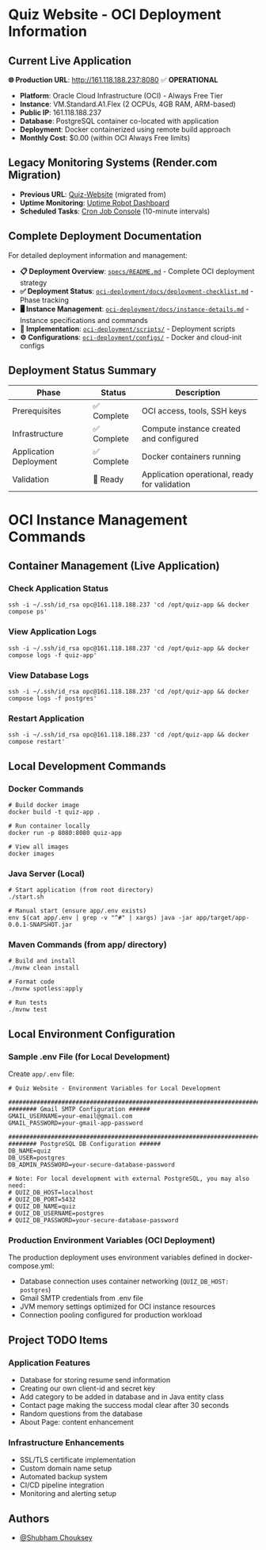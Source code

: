 
# Quiz Website - OCI Deployment Information

## Current Live Application

**🌐 Production URL**: http://161.118.188.237:8080 ✅ **OPERATIONAL**

- **Platform**: Oracle Cloud Infrastructure (OCI) - Always Free Tier
- **Instance**: VM.Standard.A1.Flex (2 OCPUs, 4GB RAM, ARM-based)
- **Public IP**: 161.118.188.237
- **Database**: PostgreSQL container co-located with application
- **Deployment**: Docker containerized using remote build approach
- **Monthly Cost**: $0.00 (within OCI Always Free limits)

## Legacy Monitoring Systems (Render.com Migration)

- **Previous URL**: [Quiz-Website](https://quiz-website-g8d7.onrender.com/) (migrated from)
- **Uptime Monitoring**: [Uptime Robot Dashboard](https://uptimerobot.com/dashboard)
- **Scheduled Tasks**: [Cron Job Console](https://console.cron-job.org/jobs) (10-minute intervals)

## Complete Deployment Documentation

For detailed deployment information and management:

- **📋 Deployment Overview**: [`specs/README.md`](../specs/README.md) - Complete OCI deployment strategy
- **✅ Deployment Status**: [`oci-deployment/docs/deployment-checklist.md`](../oci-deployment/docs/deployment-checklist.md) - Phase tracking
- **🖥️ Instance Management**: [`oci-deployment/docs/instance-details.md`](../oci-deployment/docs/instance-details.md) - Instance specifications and commands
- **🔧 Implementation**: [`oci-deployment/scripts/`](../oci-deployment/scripts/) - Deployment scripts
- **⚙️ Configurations**: [`oci-deployment/configs/`](../oci-deployment/configs/) - Docker and cloud-init configs

## Deployment Status Summary

| Phase | Status | Description |
|-------|--------|-------------|
| Prerequisites | ✅ Complete | OCI access, tools, SSH keys |
| Infrastructure | ✅ Complete | Compute instance created and configured |
| Application Deployment | ✅ Complete | Docker containers running |
| Validation | 🎯 Ready | Application operational, ready for validation |

# OCI Instance Management Commands

## Container Management (Live Application)

### Check Application Status
```shell script
ssh -i ~/.ssh/id_rsa opc@161.118.188.237 'cd /opt/quiz-app && docker compose ps'
```

### View Application Logs
```shell script
ssh -i ~/.ssh/id_rsa opc@161.118.188.237 'cd /opt/quiz-app && docker compose logs -f quiz-app'
```

### View Database Logs
```shell script
ssh -i ~/.ssh/id_rsa opc@161.118.188.237 'cd /opt/quiz-app && docker compose logs -f postgres'
```

### Restart Application
```shell script
ssh -i ~/.ssh/id_rsa opc@161.118.188.237 'cd /opt/quiz-app && docker compose restart'
```

## Local Development Commands

### Docker Commands
```shell script
# Build docker image
docker build -t quiz-app .

# Run container locally
docker run -p 8080:8080 quiz-app

# View all images
docker images
```

### Java Server (Local)
```shell script
# Start application (from root directory)
./start.sh

# Manual start (ensure app/.env exists)
env $(cat app/.env | grep -v "^#" | xargs) java -jar app/target/app-0.0.1-SNAPSHOT.jar
```

### Maven Commands (from app/ directory)
```shell script
# Build and install
./mvnw clean install

# Format code
./mvnw spotless:apply

# Run tests
./mvnw test
```

## Local Environment Configuration

### Sample .env File (for Local Development)
Create `app/.env` file:
```shell script
# Quiz Website - Environment Variables for Local Development

########################################################################################################
######## Gmail SMTP Configuration ######
GMAIL_USERNAME=your-email@gmail.com
GMAIL_PASSWORD=your-gmail-app-password

########################################################################################################
######## PostgreSQL DB Configuration ######
DB_NAME=quiz
DB_USER=postgres
DB_ADMIN_PASSWORD=your-secure-database-password

# Note: For local development with external PostgreSQL, you may also need:
# QUIZ_DB_HOST=localhost
# QUIZ_DB_PORT=5432
# QUIZ_DB_NAME=quiz
# QUIZ_DB_USERNAME=postgres
# QUIZ_DB_PASSWORD=your-secure-database-password
```

### Production Environment Variables (OCI Deployment)
The production deployment uses environment variables defined in docker-compose.yml:
- Database connection uses container networking (`QUIZ_DB_HOST: postgres`)
- Gmail SMTP credentials from .env file
- JVM memory settings optimized for OCI instance resources
- Connection pooling configured for production workload

## Project TODO Items

### Application Features
* Database for storing resume send information
* Creating our own client-id and secret key
* Add category to be added in database and in Java entity class
* Contact page making the success modal clear after 30 seconds
* Random questions from the database
* About Page: content enhancement

### Infrastructure Enhancements
* SSL/TLS certificate implementation
* Custom domain name setup
* Automated backup system
* CI/CD pipeline integration
* Monitoring and alerting setup






## Authors

- [@Shubham Chouksey](https://github.com/ShubhamChouksey123)
